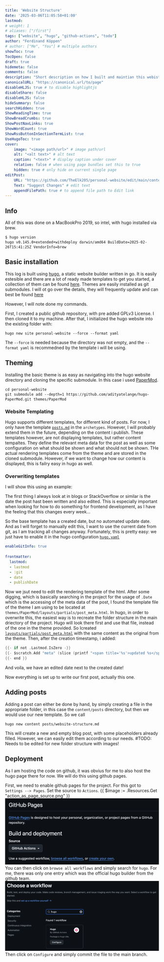 ```yaml
---
title: 'Website Structure'
date: '2025-03-06T11:05:58+01:00'
lastmod: 
# weight: 1
# aliases: ["/first"]
tags: ["website", "hugo", "github-actions", "todo"]
author: "Ferdinand Köppen"
# author: ["Me", "You"] # multiple authors
showToc: true
TocOpen: false
draft: true
hidemeta: false
comments: false
description: "Short description on how I built and maintian this webiste. As everything is public, it shoudl be easy to follow for someone who want so build something similar."
canonicalURL: "https://canonical.url/to/page"
disableHLJS: true # to disable highlightjs
disableShare: false
disableHLJS: false
hideSummary: false
searchHidden: true
ShowReadingTime: true
ShowBreadCrumbs: true
ShowPostNavLinks: true
ShowWordCount: true
ShowRssButtonInSectionTermList: true
UseHugoToc: true
cover:
    image: "<image path/url>" # image path/url
    alt: "<alt text>" # alt text
    caption: "<text>" # display caption under cover
    relative: false # when using page bundles set this to true
    hidden: true # only hide on current single page
editPost:
    URL: "https://github.com/TheElk205/personal-website/edit/main/content"
    Text: "Suggest Changes" # edit text
    appendFilePath: true # to append file path to Edit link
---
```

## Info
All of this was done on a MacBookPro 2019, so intel, with hugo installed via brew.

```shell
$ hugo version
hugo v0.145.0+extended+withdeploy darwin/amd64 BuildDate=2025-02-26T15:41:25Z VendorInfo=brew
```

## Basic installation
This log is built using [hugo](https://gohugo.io/), a static website builder written in go. It is easily estesible and there are a lot of ready made templates to get you started, a collection of them can be found [here](https://themes.gohugo.io/). Themes are easily installed as git submodules. I will ot go over the details, they will frequently update and can best be found [here](https://gohugo.io/getting-started/quick-start/)

However, I will note done my commands.

First, I created a public github repository, with pre added GPLv3 License. I then cloned it to my machine. After that, I initialized the hugo website into the existing folder with:
```shell
hugo new site personal-website --force --format yaml
```
The `--force` is needed because the directory was not empty, and the `--format yaml` is recommedned by the template i will be using.
## Theming
Installing the basic theme is as easy as navigating into the hugo website directory and cloning the specific submodule. In this case i used [PaperMod](https://github.com/adityatelange/hugo-PaperMod).
```shell
cd personal-website
git submodule add --depth=1 https://github.com/adityatelange/hugo-PaperMod.git themes/PaperMod
```
### Website Templating
Hugo supports different templates, for different kind of posts. For now, I only have the template [`posts.md`](https://github.com/TheElk205/personal-website/blob/main/archetypes/posts.md?plain=1) in the `archetypes`. However, I will probably extend them in the future, depending on the content i publish.
These templates however, are not displaying templates, but rather content tempaltes. They define the relevant meta data for the post as well as some configuration on what should be shown and what should not be shown. THe actual rendering templates come from the theme and are stored in the cloned submodule. However, if we want to change how our content is displayed, this is failry easy in hugo as well.

### Overwriting templates
I will show this using an example:

The first thing I always look at in blogs or StackOverflow or similar is the date the post hast been written and also edited. This is especially important when looking for how to do something for frontend development, as I have the feeling that this changes every week...

So the base template has a created date, but no automated update date. And as I will forget to manually edit this, I want to use the current date from git, as I am tracking all changes anyway. Fortunately, this is pretty easy: we just have to enable it in the hugo configuration [`hugo.yaml`](https://github.com/TheElk205/personal-website/blob/main/hugo.yaml)
```yaml
enableGitInfo: true

frontmatter:
  lastmod:
  - lastmod
  - :git
  - date
  - publishDate
```

Now we jsut need to edit the rendering template of the html. After some digging, which is basically searching in the project for the usage of `.Date` which is the accessing of the meta data of the post, I found the template file of the theme I am using to be located at `themes/PaperMod/layouts/partials/post_meta.html`. In hugo, in order to overwrite this, the easiest way is to recreate the folder structure in the main driectory of the project. Hugo will look there first and use that file, instead of the one in the theme provided. So Icreated [`layouts/partials/post_meta.html`](https://github.com/TheElk205/personal-website/blob/main/layouts/partials/post_meta.html) with the same content as the original from the theme. Then, after the creation timestamp, i added: 
```go
{{- if not .Lastmod.IsZero -}}
{{- $scratch.Add "meta" (slice (printf "<span title='%s'>updated %s</span>" (.Lastmod) (.Lastmod | time.Format (default "January 2, 2006" site.Params.DateFormat)))) }}
{{- end }}
```

And voila, we have an edited date next to the created date!

Now everything is set up to write our first post, actually this one.

## Adding posts
Adding a post can either be done by hand, by simply creating a file in the appropriate folder, in this case the `content/posts` directory, but then we would use our new template. So we call
```shell
hugo new content posts/website-structure.md
```

This will create a new and empty blog post, with some placeholders already filled. However, we can easily edit them according to our needs.
#TODO: Needs to be edited for new folder structure with images!


## Deployment
As I am hosting the code on github, it was obvius for me to also host the hugo page there for now. We will do this using github pages.

First, we need to enable github pages for the project. For this got to `Settings --> Pages`. Set the source to `Actions`. 
{{ $image := .Resources.Get "action_as_page_source.png" }}
![alt text](./images/actions_as_page_source.png)
You can then click on `browse all workflows` and simply search for `hugo`. For me, there was only one entry which was the official hugo builder from the github team.
![alt text](images/choose_hugo.png)
Then click on `Configure` and simply commit the file to the main branch.